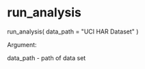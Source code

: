# run_analysis
run_analysis( data_path = "UCI HAR Dataset" )

Argument: 

data_path - path of data set
